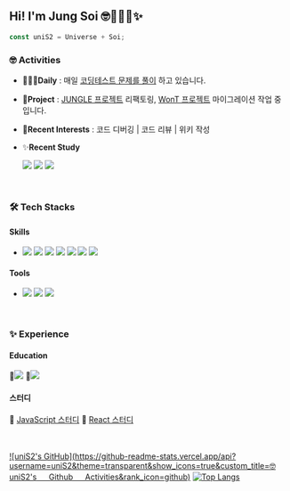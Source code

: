 ## Hi! I'm Jung Soi 🤓👩🏻‍💻✨

```js
const uniS2 = Universe + Soi;
```

### 🤓 Activities

- 👩🏻‍💻**Daily** : 매일 [코딩테스트 문제를 풀이](https://github.com/uniS2/CodingTest) 하고 있습니다.
- 🧰**Project** : [JUNGLE 프로젝트](https://github.com/twelive/JUNGLE) 리팩토링, [WonT 프로젝트](https://github.com/FRONTENDSCHOOL6/WonT) 마이그레이션 작업 중 입니다.
- 🌼**Recent Interests** : 코드 디버깅 | 코드 리뷰 | 위키 작성
- ✨**Recent Study**

  <div stlye="flex">
    <img src="https://img.shields.io/badge/TypeScript-3178C6?style=for-the-badge&logo=TypeScript&logoColor=white"> 
    <img src="https://img.shields.io/badge/Emotion-DB7093?style=for-the-badge&logo=Emotion&logoColor=white"> 
    <img src="https://img.shields.io/badge/Supabase-3FCF8E?style=for-the-badge&logo=Supabase&logoColor=white"> 
  </div>

<br/>

### 🛠️ Tech Stacks

#### Skills

- <div style="flex">
    <img src="https://img.shields.io/badge/React-61DAFB?style=flat-square&logo=React&logoColor=white"/>
    <img src="https://img.shields.io/badge/JavaScript-F7DF1E?style=flat-square&logo=JavaScript&logoColor=white"/>
    <img src="https://img.shields.io/badge/Styled Components-DB7093?style=flat-square&logo=Styled Components&logoColor=white"/>
    <img src="https://img.shields.io/badge/Tailwind CSS-06B6D4?style=flat-square&logo=Tailwind CSS&logoColor=white"/>
    <img src="https://img.shields.io/badge/Zustand-431?style=flat-square&logo=Zustand&logoColor=white"/>
    <img src="https://img.shields.io/badge/PocketBase-B8DBE4?style=flat-square&logo=PocketBase&logoColor=white"/>
    <img src="https://img.shields.io/badge/HTML5-E34F26?style=flat-square&logo=HTML5&logoColor=white"/>
  </div

#### Tools

- <div style="flex">
    <img src="https://img.shields.io/badge/VisualStudioCode-007ACC?style=flat-square&logo=VisualStudioCode&logoColor=white"/>
    <img src="https://img.shields.io/badge/Github-181717?style=flat-square&logo=Github&logoColor=white"/>
    <img src="https://img.shields.io/badge/Figma-F24E1E?style=flat-square&logo=Figma&logoColor=white"/>
  </div>

<br/>

### ✨ Experience

#### Education

<div style="flex">
  🔗<a href="https://unis2.notion.site/S2_-6-7-842916db45324eb4b0f41e0a0c5aaff7?pvs=4"><img src="https://img.shields.io/badge/TECK!T FrontEnd School-black?style=for-the-badge&logo=LionAir&logoColor=white"></a>
  🔗<a href="https://unis2.notion.site/FEPS-React-30f8a6978b634fdba58e83b7b43ce182?pvs=4"><img src="https://img.shields.io/badge/TECK!T FrontEnd Plus School-black?style=for-the-badge&logo=LionAir&logoColor=white"></a>
</div>

#### 스터디

<div style="flex">
  🔗 <a href="https://github.com/uniS2/StudyWith_mjs">JavaScript 스터디</a>  
  🔗 <a href="https://github.com/uniS2/StudyWith_react-deep-dive">React 스터디<a/>
</div>

<br/>
<br/>

[![uniS2's GitHub](https://github-readme-stats.vercel.app/api?username=uniS2&theme=transparent&show_icons=true&custom_title=🤓uniS2's 　 Github 　 Activities&rank_icon=github)](https://github.com/anuraghazra/github-readme-stats) [![Top Langs](https://github-readme-stats.vercel.app/api/top-langs/?username=uniS2&layout=compact)](https://github.com/anuraghazra/github-readme-stats)
